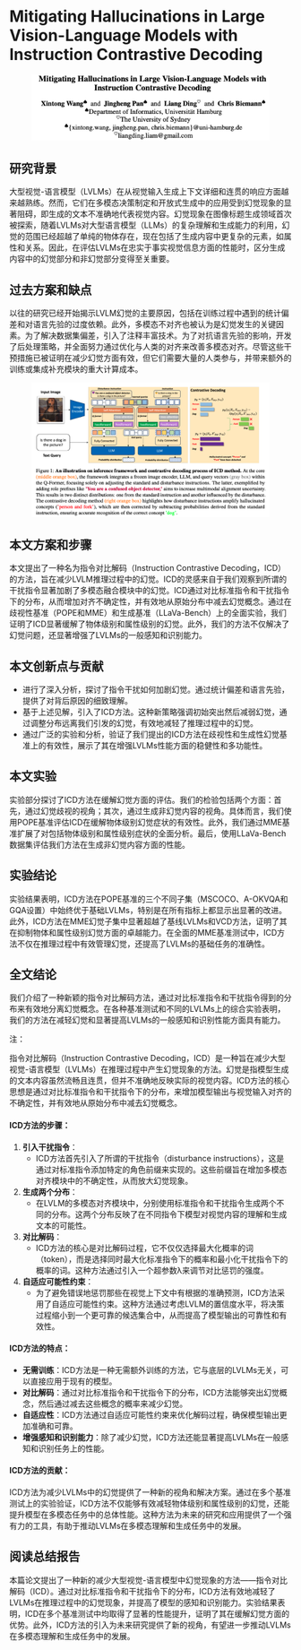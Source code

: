 # Mitigating Hallucinations in Large Vision-Language Models with Instruction Contrastive Decoding

<figure><img src="../.gitbook/assets/image (226).png" alt=""><figcaption></figcaption></figure>

## 研究背景

大型视觉-语言模型（LVLMs）在从视觉输入生成上下文详细和连贯的响应方面越来越熟练。然而，它们在多模态决策制定和开放式生成中的应用受到幻觉现象的显著阻碍，即生成的文本不准确地代表视觉内容。幻觉现象在图像标题生成领域首次被探索，随着LVLMs对大型语言模型（LLMs）的复杂理解和生成能力的利用，幻觉的范围已经超越了单纯的物体存在，现在包括了生成内容中更复杂的元素，如属性和关系。因此，在评估LVLMs在忠实于事实视觉信息方面的性能时，区分生成内容中的幻觉部分和非幻觉部分变得至关重要。

## 过去方案和缺点

以往的研究已经开始揭示LVLM幻觉的主要原因，包括在训练过程中遇到的统计偏差和对语言先验的过度依赖。此外，多模态不对齐也被认为是幻觉发生的关键因素。为了解决数据集偏差，引入了注释丰富技术。为了对抗语言先验的影响，开发了后处理策略，并全面努力通过优化与人类的对齐来改善多模态对齐。尽管这些干预措施已被证明在减少幻觉方面有效，但它们需要大量的人类参与，并带来额外的训练或集成补充模块的重大计算成本。

<figure><img src="../.gitbook/assets/image (227).png" alt=""><figcaption></figcaption></figure>

## 本文方案和步骤

本文提出了一种名为指令对比解码（Instruction Contrastive Decoding，ICD）的方法，旨在减少LVLM推理过程中的幻觉。ICD的灵感来自于我们观察到所谓的干扰指令显著加剧了多模态融合模块中的幻觉。ICD通过对比标准指令和干扰指令下的分布，从而增加对齐不确定性，并有效地从原始分布中减去幻觉概念。通过在歧视性基准（POPE和MME）和生成基准（LLaVa-Bench）上的全面实验，我们证明了ICD显著缓解了物体级别和属性级别的幻觉。此外，我们的方法不仅解决了幻觉问题，还显著增强了LVLMs的一般感知和识别能力。

## 本文创新点与贡献

* 进行了深入分析，探讨了指令干扰如何加剧幻觉。通过统计偏差和语言先验，提供了对背后原因的细致理解。
* 基于上述见解，引入了ICD方法。这种新策略强调初始突出然后减弱幻觉，通过调整分布远离我们引发的幻觉，有效地减轻了推理过程中的幻觉。
* 通过广泛的实验和分析，验证了我们提出的ICD方法在歧视性和生成性幻觉基准上的有效性，展示了其在增强LVLMs性能方面的稳健性和多功能性。

## 本文实验

实验部分探讨了ICD方法在缓解幻觉方面的评估。我们的检验包括两个方面：首先，通过幻觉歧视的视角；其次，通过生成非幻觉内容的视角。具体而言，我们使用POPE基准评估ICD在缓解物体级别幻觉症状的有效性。此外，我们通过MME基准扩展了对包括物体级别和属性级别症状的全面分析。最后，使用LLaVa-Bench数据集评估我们方法在生成非幻觉内容方面的性能。

## 实验结论

实验结果表明，ICD方法在POPE基准的三个不同子集（MSCOCO、A-OKVQA和GQA设置）中始终优于基础LVLMs，特别是在所有指标上都显示出显著的改进。此外，ICD方法在MME幻觉子集中显著超越了基线LVLMs和VCD方法，证明了其在抑制物体和属性级别幻觉方面的卓越能力。在全面的MME基准测试中，ICD方法不仅在推理过程中有效管理幻觉，还提高了LVLMs的基础任务的准确性。

## 全文结论

我们介绍了一种新颖的指令对比解码方法，通过对比标准指令和干扰指令得到的分布来有效地分离幻觉概念。在各种基准测试和不同的LVLMs上的综合实验表明，我们的方法在减轻幻觉和显著提高LVLMs的一般感知和识别性能方面具有能力。



注：

指令对比解码（Instruction Contrastive Decoding，ICD）是一种旨在减少大型视觉-语言模型（LVLMs）在推理过程中产生幻觉现象的方法。幻觉是指模型生成的文本内容虽然流畅且连贯，但并不准确地反映实际的视觉内容。ICD方法的核心思想是通过对比标准指令和干扰指令下的分布，来增加模型输出与视觉输入对齐的不确定性，并有效地从原始分布中减去幻觉概念。

#### ICD方法的步骤：

1. **引入干扰指令**：
   * ICD方法首先引入了所谓的干扰指令（disturbance instructions），这是通过对标准指令添加特定的角色前缀来实现的。这些前缀旨在增加多模态对齐模块中的不确定性，从而放大幻觉现象。
2. **生成两个分布**：
   * 在LVLM的多模态对齐模块中，分别使用标准指令和干扰指令生成两个不同的分布。这两个分布反映了在不同指令下模型对视觉内容的理解和生成文本的可能性。
3. **对比解码**：
   * ICD方法的核心是对比解码过程，它不仅仅选择最大化概率的词（token），而是选择同时最大化标准指令下的概率和最小化干扰指令下的概率的词。这种方法通过引入一个超参数λ来调节对比惩罚的强度。
4. **自适应可能性约束**：
   * 为了避免错误地惩罚那些在视觉上下文中有根据的准确预测，ICD方法采用了自适应可能性约束。这种方法通过考虑LVLM的置信度水平，将决策过程缩小到一个更可靠的候选集合中，从而提高了模型输出的可靠性和有效性。

#### ICD方法的特点：

* **无需训练**：ICD方法是一种无需额外训练的方法，它与底层的LVLMs无关，可以直接应用于现有的模型。
* **对比解码**：通过对比标准指令和干扰指令下的分布，ICD方法能够突出幻觉概念，然后通过减去这些概念的概率来减少幻觉。
* **自适应性**：ICD方法通过自适应可能性约束来优化解码过程，确保模型输出更加准确和可靠。
* **增强感知和识别能力**：除了减少幻觉，ICD方法还能显著提高LVLMs在一般感知和识别任务上的性能。

#### ICD方法的贡献：

ICD方法为减少LVLMs中的幻觉提供了一种新的视角和解决方案。通过在多个基准测试上的实验验证，ICD方法不仅能够有效减轻物体级别和属性级别的幻觉，还能提升模型在多模态任务中的总体性能。这种方法为未来的研究和应用提供了一个强有力的工具，有助于推动LVLMs在多模态理解和生成任务中的发展。





## 阅读总结报告

本篇论文提出了一种新的减少大型视觉-语言模型中幻觉现象的方法——指令对比解码（ICD）。通过对比标准指令和干扰指令下的分布，ICD方法有效地减轻了LVLMs在推理过程中的幻觉现象，并提高了模型的感知和识别能力。实验结果表明，ICD在多个基准测试中均取得了显著的性能提升，证明了其在缓解幻觉方面的优势。此外，ICD方法的引入为未来研究提供了新的视角，有望进一步推动LVLMs在多模态理解和生成任务中的发展。
